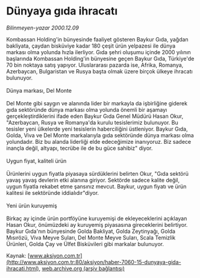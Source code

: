 # Dünyaya gıda ihracatı

*Bilinmeyen-yazar 2000.12.09*

<font class="agenda2NewsSpot">
 Kombassan Holding'in bünyesinde faaliyet gösteren Baykur Gıda, yağdan bakliyata, çaydan bisküviye kadar 180 çeşit ürün yelpazesi ile dünya markası olma yolunda hızla ilerliyor.
</font>
<font class="newsDetail">
 Gıda şehri oluşumu içinde 2000 yılının başlarında Kombassan Holding'in bünyesine geçen Baykur Gıda, Türkiye'de 70 bin noktaya satış yapıyor. Uluslararası pazarda ise, Afrika, Romanya, Azerbaycan, Bulgaristan ve Rusya başta olmak üzere birçok ülkeye ihracatı bulunuyor.
 <br/>
 <br/>
 Dünya markası, Del Monte
 <br/>
 <br/>
 Del Monte gibi saygın ve alanında lider bir markayla da işbirliğine giderek gıda sektöründe dünya markası olma yolunda önemli bir aşamayı gerçekleştirdiklerini ifade eden Baykur Gıda Genel Müdürü Hasan Okur, "Azerbaycan, Rusya ve Romanya'da kurulu tesislerimiz bulunuyor. Bu tesisler yeni ülkelerde yeni tesislerin haberciliğini üstleniyor. Baykur Gıda, Golda, Viva ve Del Monte markalarıyla gıda sektöründe dünya markası olma yolundadır. Biz bu alanda liderliği elde edeceğimize inanıyoruz. Biz sadece inançla değil, altyapı, tecrübe ile de bu güce sahibiz" diyor.
 <br/>
 <br/>
 Uygun fiyat, kaliteli ürün
 <br/>
 <br/>
 Ürünlerini uygun fiyatla piyasaya sürdüklerini belirten Okur, "Gıda sektörü yavaş yavaş devlerin etki alanına giriyor. Sektörde sadece kalite değil, uygun fiyatla rekabet etme şansınız mevcut. Baykur, uygun fiyatı ve ürün kalitesi ile sektöründe iddialıdır"diyor.
 <br/>
 <br/>
 Yeni ürün kuruyemiş
 <br/>
 <br/>
 Birkaç ay içinde ürün portföyüne kuruyemişi de ekleyeceklerini açıklayan Hasan Okur, önümüzdeki ay kuruyemiş piyasasına gireceklerini belirtiyor. Baykur Gıda'nın bünyesinde Golda Bakliyat, Golda Zeytinyağı, Golda Mısırözü, Viva Meyve Suları, Del Monte Meyve Suları, Scala Temizlik Ürünleri, Golda Çay ve Ülfet Bisküvileri gibi markalar bulunuyor.
 <br/>
</font>

Kaynak: [www.aksiyon.com.tr](http://www.aksiyon.com.tr:80/aksiyon/haber-7060-15-dunyaya-gida-ihracati.html), [web.archive.org (arşiv bağlantısı)](http://web.archive.org/web/20110820164351/http://www.aksiyon.com.tr:80/aksiyon/haber-7060-15-dunyaya-gida-ihracati.html)
